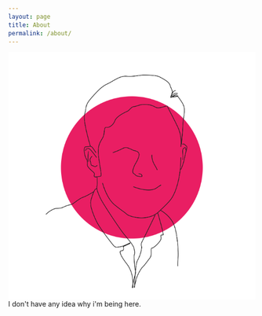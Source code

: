 ```yaml
---
layout: page
title: About
permalink: /about/
---
```


<img src="images/avatar.png" alt="Smiley face" align="middle">
I don't have any idea why i'm being here.
